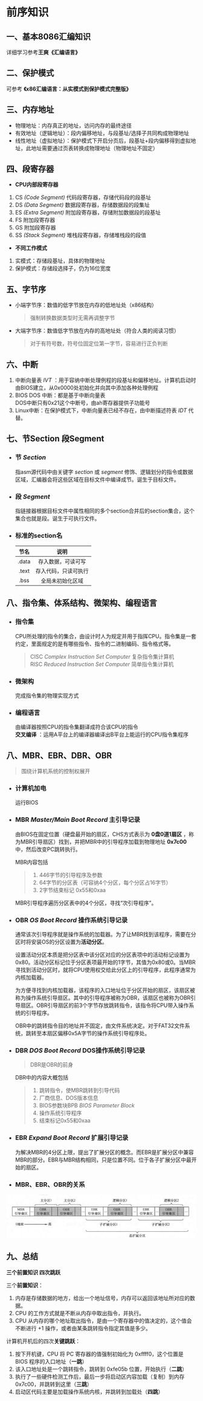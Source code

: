 # 前序知识
## 一、基本8086汇编知识
详细学习参考**王爽《汇编语言》**

## 二、保护模式
可参考 **《x86汇编语言：从实模式到保护模式完整版》**

## 三、内存地址
- 物理地址：内存真正的地址，访问内存的最终途径
- 有效地址（逻辑地址）：段内偏移地址，与段基址/选择子共同构成物理地址
- 线性地址（虚拟地址）：保护模式下开启分页后，段基址+段内偏移得到虚拟地址，此地址需要通过页表转换成物理地址（物理地址不固定）

## 四、段寄存器
- **CPU内部段寄存器** 
 1. CS *(Code Segment)* 代码段寄存器，存储代码段的段基址
 2. DS *(Data Segment)* 数据段寄存器，存储数据段的段集址
 3. ES *(Extra Segment)* 附加段寄存器，存储附加数据段的段基址
 4. FS 附加段寄存器
 5. GS 附加段寄存器
 6. SS *(Stack Segment)* 堆栈段寄存器，存储堆栈段的段值
- **不同工作模式**
 1. 实模式：存储段基址，具体的物理地址
 2. 保护模式：存储段选择子，仍为16位宽度

## 五、字节序
- 小端字节序：数值的低字节放在内存的低地址处（x86结构）
    > 强制转换数据类型时无需再调整字节
- 大端字节序：数值低字节放在内存的高地址处（符合人类的阅读习惯）
    > 对于有符号数，符号位固定位第一字节，容易进行正负判断

## 六、中断
1. 中断向量表 *IVT* ：用于容纳中断处理例程的段基址和偏移地址。计算机启动时由BIOS建立，从0x0000处初始化并向其中添加各种处理例程
2. BIOS DOS 中断：都是基于中断向量表  
DOS中断只有0x21这个中断号，由ah寄存器提供子功能号
3. Linux中断：在保护模式下，中断向量表已经不存在，由中断描述符表 *IDT* 代替。

## 七、节Section 段Segment
- ### 节 *Section* 
  指asm源代码中由关键字 *section* 或 *segment* 修饰、逻辑划分的指令或数据区域，汇编器会将这些区域在目标文件中编译成节。诞生于目标文件。
- ### 段 *Segment* 
  指链接器根据目标文件中属性相同的多个section合并后的section集合，这个集合也就是段。诞生于可执行文件。
- ### 标准的section名


  | 节名 | 说明 | 
  | :----: | :----: |
  | .data | 存入数据，可读可写 |
  | .text | 存入代码，只读可执行 |
  | .bss | 全局未初始化区域 |

## 八、指令集、体系结构、微架构、编程语言
- ### 指令集
  CPU所处理的指令的集合，由设计时人为规定并用于指挥CPU。指令集是一套约定，里面规定的是有哪些指令、指令的二进制编码、指令格式等。

  > CISC *Complex Instruction Set Computer* 复杂指令集计算机  
  > RISC *Reduced Instruction Set Computer* 简单指令集计算机

- ### 微架构
  完成指令集的物理实现方式

- ### 编程语言
  由编译器按照CPU的指令集翻译成符合该CPU的指令  
  **交叉编译** ：运用A平台上的编译器编译出B平台上能运行的CPU指令集程序

## 八、MBR、EBR、DBR、OBR  
  > 围绕计算机系统的控制权展开
  - ### 计算机加电
    运行BIOS
  - ### MBR *Master/Main Boot Record* 主引导记录
    由BIOS在固定位置（硬盘最开始的扇区，CHS方式表示为 **0盘0道1扇区** ，称为MBR引导扇区）找到，并把MBR中的引导程序加载到物理地址 **0x7c00** 中，然后改变PC跳转执行。

    MBR内容包括  
    >1. 446字节的引导程序及参数  
    >2. 64字节的分区表（可容纳4个分区，每个分区占16字节）  
    >3. 2字节结束标记 0x55和0xaa  
    
    MBR引导程序遍历分区表中的4个分区，寻找“次引导程序”。
  - ### OBR *OS Boot Record* 操作系统引导记录
    通常该次引导程序就是操作系统的加载器。为了让MBR找到该程序，需要在分区时将安装OS的分区设置为**活动分区**。

    设置活动分区本质是把分区表中该分区对应的分区表项中的活动标记设置为0x80。活动分区标记位于分区表项最开始的1字节，其值为0x80或0。当MBR寻找到活动分区时，就将CPU使用权交给此分区上的引导程序，此程序通常为内核加载器。

    为方便寻找到内核加载器，该程序的入口地址位于分区开始的扇区，该扇区被称为操作系统引导扇区。其中的引导程序被称为OBR，该扇区也被称为OBR引导扇区。OBR引导扇区的前3个字节存放跳转指令，该指令将CPU带入操作系统的引导程序。

    OBR中的跳转指令目的地址并不固定，由文件系统决定。对于FAT32文件系统，跳转至本扇区偏移0x5A字节的操作系统引导程序处。

  - ### DBR *DOS Boot Record* DOS操作系统引导记录
    > DBR是OBR的前身
    
    DBR中的内容大概包括
    >1. 跳转指令，使MBR跳转到引导代码
    >2. 厂商信息、DOS版本信息
    >3. BIOS参数块BPB *BIOS Parameter Block*
    >4. 操作系统引导程序
    >5. 结束标记0x55和0xaa

  - ### EBR *Expand Boot Record* 扩展引导记录
    为解决MBR的4分区上限，提出了扩展分区的概念。而EBR是扩展分区中兼容MBR的部分。EBR与MBR结构相同，只是位置不同。位于各子扩展分区中最开始的扇区。

  - ### MBR、EBR、OBR的关系
  ![Boot Record](pic/0.8_1.jpg)

## 九、总结
**三个前置知识 四次跳跃**

三个**前置知识**：

1. 内存是存储数据的地方，给出一个地址信号，内存可以返回该地址所对应的数据。
2. CPU 的工作方式就是不断从内存中取出指令，并执行。
3. CPU 从内存的哪个地址取出指令，是由一个寄存器中的值决定的，这个值会不断进行 +1 操作，或者由某条跳转指令指定其值是多少。

计算机开机后的四次**关键跳跃**：

1. 按下开机键，CPU 将 PC 寄存器的值强制初始化为 0xffff0，这个位置是 BIOS 程序的入口地址（**一跳**）
2. 该入口地址处是一个跳转指令，跳转到 0xfe05b 位置，开始执行（**二跳**）
3. 执行了一些硬件检测工作后，最后一步将启动区内容加载（复制）到内存 0x7c00，并跳转到这里（**三跳**）
4. 启动区代码主要是加载操作系统内核，并跳转到加载处（**四跳**）